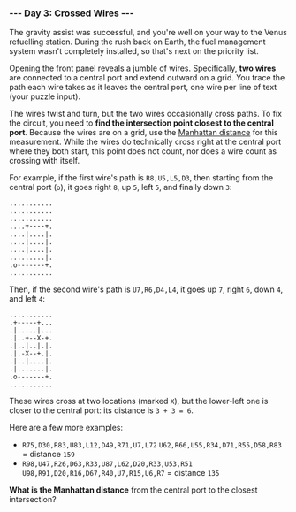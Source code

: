 ### --- Day 3: Crossed Wires ---

The gravity assist was successful, and you're well on your way to the Venus
refuelling station. During the rush back on Earth, the fuel management
system wasn't completely installed, so that's next on the priority list.

Opening the front panel reveals a jumble of wires. Specifically, **two wires**
are connected to a central port and extend outward on a grid. You trace the
path each wire takes as it leaves the central port, one wire per line of
text (your puzzle input).

The wires twist and turn, but the two wires occasionally cross paths. To
fix the circuit, you need to **find the intersection point closest to the
central port**. Because the wires are on a grid, use the [Manhattan distance](https://en.wikipedia.org/wiki/Taxicab_geometry)
for this measurement. While the wires do technically cross right at the
central port where they both start, this point does not count, nor does a
wire count as crossing with itself.

For example, if the first wire's path is `R8,U5,L5,D3`, then starting from
the central port (`o`), it goes right `8`, up `5`, left `5`, and finally down `3`:

```
...........
...........
...........
....+----+.
....|....|.
....|....|.
....|....|.
.........|.
.o-------+.
...........
```

Then, if the second wire's path is `U7,R6,D4,L4`, it goes up `7`, right `6`, down
`4`, and left `4`:

```
...........
.+-----+...
.|.....|...
.|..+--X-+.
.|..|..|.|.
.|.-X--+.|.
.|..|....|.
.|.......|.
.o-------+.
...........
```

These wires cross at two locations (marked `X`), but the lower-left one is
closer to the central port: its distance is `3 + 3 = 6`.

Here are a few more examples:

- `R75,D30,R83,U83,L12,D49,R71,U7,L72`
  `U62,R66,U55,R34,D71,R55,D58,R83` = distance `159`
- `R98,U47,R26,D63,R33,U87,L62,D20,R33,U53,R51`
  `U98,R91,D20,R16,D67,R40,U7,R15,U6,R7` = distance `135`

**What is the Manhattan distance** from the central port to the closest
intersection?
